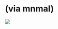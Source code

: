 <!--
id: 351315087
link: http://tumblr.atmos.org/post/351315087/via-mnmal
slug: via-mnmal
date: Sun Jan 24 2010 13:15:21 GMT-0800 (PST)
publish: 2010-01-024
tags: 
title: (via mnmal)
-->


(via mnmal)
===========

![](http://31.media.tumblr.com/tumblr_kwrdc53VHo1qa3qedo1_500.jpg)

